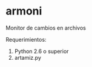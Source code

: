 armoni
======

Monitor de cambios en archivos

Requerimientos:
1. Python 2.6 o superior
2. artamiz.py
